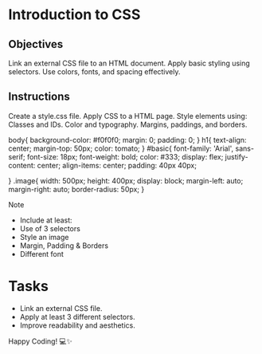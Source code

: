 # Introduction to CSS

## Objectives
Link an external CSS file to an HTML document.
Apply basic styling using selectors.
Use colors, fonts, and spacing effectively.

## Instructions

Create a style.css file.
Apply CSS to a HTML page.
Style elements using:
Classes and IDs.
Color and typography.
Margins, paddings, and borders.

body{
    background-color: #f0f0f0;
    margin: 0;
    padding: 0; 
}
h1{
    text-align: center;
    margin-top: 50px;
    color: tomato;
}
#basic{
    font-family: 'Arial', sans-serif;
    font-size: 18px; 
    font-weight: bold; 
    color: #333; 
    display: flex;
    justify-content: center;
    align-items: center;
    padding: 40px 40px;
    
}
.image{
    width: 500px;
    height: 400px;
    display: block;
    margin-left: auto;
    margin-right: auto;
    border-radius: 50px;
}

>[!NOTE]
>  - Include at least:
>  - Use of 3 selectors
>  - Style an image
>  - Margin, Padding & Borders
>  - Different font

# Tasks
 - Link an external CSS file.
 - Apply at least 3 different selectors.
 - Improve readability and aesthetics.

Happy Coding! 💻✨
